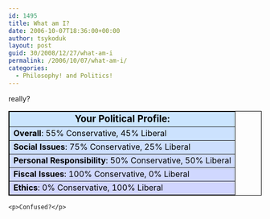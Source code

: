 ```yaml
---
id: 1495
title: What am I?
date: 2006-10-07T18:36:00+00:00
author: tsykoduk
layout: post
guid: 30/2008/12/27/what-am-i
permalink: /2006/10/07/what-am-i/
categories:
  - Philosophy! and Politics!
---
```

<p>really?</p>


<table style="color: black;" align=center border=1 bordercolor=black cellspacing=0 cellpadding=2>
<tr>
<td bgcolor="#CBE5FE" align=center>
<font style='color:black; font-size: 14pt;'>
<strong>
Your Political Profile:
</strong>
</font>
</td>
</tr>

<tr><td bgcolor="#CCE2FE"><strong>Overall</strong>: 55% Conservative, 45% Liberal
</td></tr>

<tr><td bgcolor="#CDDFFE"><strong>Social Issues</strong>: 75% Conservative, 25% Liberal
</td></tr>

<tr><td bgcolor="#CFDCFF"><strong>Personal Responsibility</strong>: 50% Conservative, 50% Liberal
</td></tr>

<tr><td bgcolor="#D0D8FF"><strong>Fiscal Issues</strong>: 100% Conservative, 0% Liberal
</td></tr>

<tr><td bgcolor="#D1D5FF"><strong>Ethics</strong>: 0% Conservative, 100% Liberal
</td></tr></table>

	<p>Confused?</p>